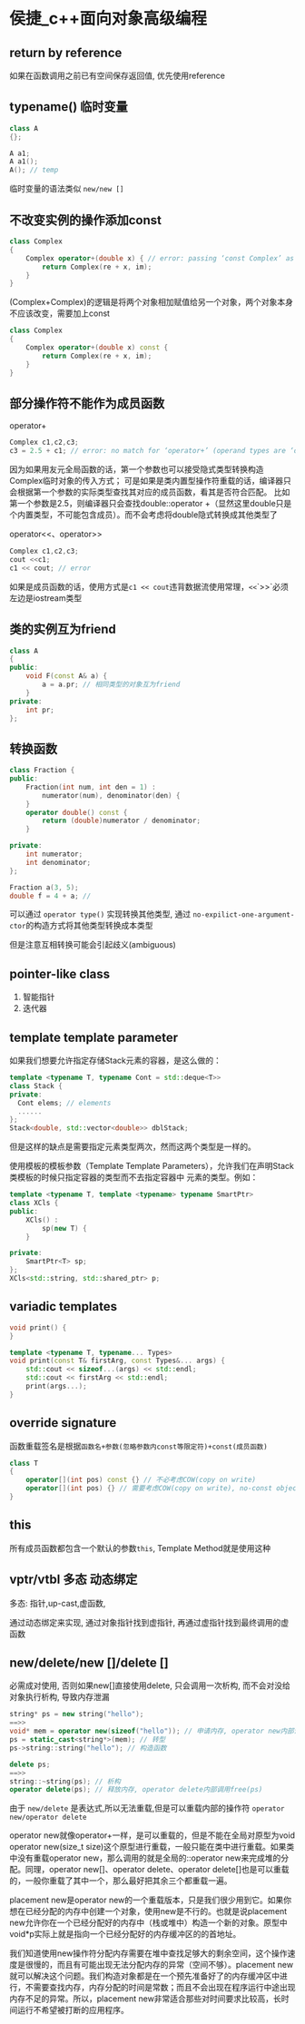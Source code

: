 # 侯捷_c++面向对象高级编程

## return by reference

如果在函数调用之前已有空间保存返回值, 优先使用reference

## typename() 临时变量

``` c++
class A
{};

A a1;
A a1();
A(); // temp
```

临时变量的语法类似 `new/new []`


## 不改变实例的操作添加const

``` c++
class Complex 
{
    Complex operator+(double x) { // error: passing ‘const Complex’ as ‘this’ argument discards qualifiers [-fpermissive]
        return Complex(re + x, im);
    }
}
```

(Complex+Complex)的逻辑是将两个对象相加赋值给另一个对象，两个对象本身不应该改变，需要加上const

``` c++
class Complex 
{
    Complex operator+(double x) const {
        return Complex(re + x, im);
    }
}
```


## 部分操作符不能作为成员函数

operator+

``` c++
Complex c1,c2,c3;
c3 = 2.5 + c1; // error: no match for ‘operator+’ (operand types are ‘double’ and ‘const Complex’)
```

因为如果用友元全局函数的话，第一个参数也可以接受隐式类型转换构造Complex临时对象的传入方式； 
可是如果是类内置型操作符重载的话，编译器只会根据第一个参数的实际类型查找其对应的成员函数，看其是否符合匹配。 
比如第一个参数是2.5，则编译器只会查找double::operator +（显然这里double只是个内置类型，不可能包含成员）。而不会考虑将double隐式转换成其他类型了


operator<<、operator>>

``` c++
Complex c1,c2,c3;
cout <<c1;
c1 << cout; // error
```

如果是成员函数的话，使用方式是`c1 << cout`违背数据流使用常理，`<<`\`>>`必须左边是iostream类型 


## 类的实例互为friend

``` c++
class A
{
public:
    void F(const A& a) {
        a = a.pr; // 相同类型的对象互为friend
    }
private:
    int pr;
};
```



## 转换函数

``` c++
class Fraction {
public:
    Fraction(int num, int den = 1) :
        numerator(num), denominator(den) {
    }
    operator double() const {
        return (double)numerator / denominator;
    }

private:
    int numerator;
    int denominator;
};

Fraction a(3, 5);
double f = 4 + a; // 
```

可以通过 `operator type()` 实现转换其他类型, 通过 `no-expilict-one-argument-ctor`的构造方式将其他类型转换成本类型

但是注意互相转换可能会引起歧义(ambiguous)

## pointer-like class

1. 智能指针
2. 迭代器


## template template parameter

如果我们想要允许指定存储Stack元素的容器，是这么做的：
``` c++
template <typename T, typename Cont = std::deque<T>> 
class Stack {
private:
  Cont elems; // elements
  ......
};
Stack<double, std::vector<double>> dblStack;
```

但是这样的缺点是需要指定元素类型两次，然而这两个类型是一样的。

使用模板的模板参数（Template Template Parameters），允许我们在声明Stack类模板的时候只指定容器的类型而不去指定容器中
元素的类型。例如：
``` c++
template <typename T, template <typename> typename SmartPtr>
class XCls {
public:
    XCls() :
        sp(new T) {
    }

private:
    SmartPtr<T> sp;
};
XCls<std::string, std::shared_ptr> p;
```


## variadic templates

``` c++
void print() {
}

template <typename T, typename... Types>
void print(const T& firstArg, const Types&... args) {
    std::cout << sizeof...(args) << std::endl;
    std::cout << firstArg << std::endl;
    print(args...);
}
```

## override signature

函数重载签名是根据`函数名+参数(忽略参数内const等限定符)+const(成员函数)`
``` c++
class T
{
    operator[](int pos) const {} // 不必考虑COW(copy on write)
    operator[](int pos) {} // 需要考虑COW(copy on write), no-const object优先调用
}
```

## this

所有成员函数都包含一个默认的参数`this`, Template Method就是使用这种

## vptr/vtbl 多态 动态绑定 

多态: 指针,up-cast,虚函数,

通过动态绑定来实现, 通过对象指针找到虚指针, 再通过虚指针找到最终调用的虚函数

## new/delete/new []/delete []

必需成对使用, 否则如果new[]直接使用delete, 只会调用一次析构, 而不会对没给对象执行析构, 导致内存泄漏


``` c++
string* ps = new string("hello");
==>>
void* mem = operator new(sizeof("hello")); // 申请内存, operator new内部调用malloc(n)
ps = static_cast<string*>(mem); // 转型
ps->string::string("hello"); // 构造函数

delete ps;
==>>
string::~string(ps); // 析构
operator delete(ps); // 释放内存, operator delete内部调用free(ps)
```

由于 `new/delete` 是表达式,所以无法重载,但是可以重载内部的操作符 `operator new/operator delete`

operator new就像operator+一样，是可以重载的，但是不能在全局对原型为void operator new(size_t size)这个原型进行重载，一般只能在类中进行重载。如果类中没有重载operator new，那么调用的就是全局的::operator new来完成堆的分配。同理，operator new[]、operator delete、operator delete[]也是可以重载的，一般你重载了其中一个，那么最好把其余三个都重载一遍。

placement new是operator new的一个重载版本，只是我们很少用到它。如果你想在已经分配的内存中创建一个对象，使用new是不行的。也就是说placement new允许你在一个已经分配好的内存中（栈或堆中）构造一个新的对象。原型中void*p实际上就是指向一个已经分配好的内存缓冲区的的首地址。

我们知道使用new操作符分配内存需要在堆中查找足够大的剩余空间，这个操作速度是很慢的，而且有可能出现无法分配内存的异常（空间不够）。placement new就可以解决这个问题。我们构造对象都是在一个预先准备好了的内存缓冲区中进行，不需要查找内存，内存分配的时间是常数；而且不会出现在程序运行中途出现内存不足的异常。所以，placement new非常适合那些对时间要求比较高，长时间运行不希望被打断的应用程序。

